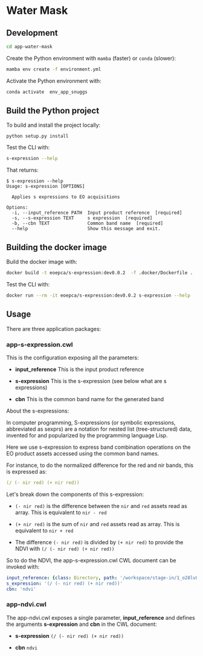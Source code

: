 # Water Mask



## Development 

```bash
cd app-water-mask
```

Create the Python environment with `mamba` (faster) or `conda` (slower):

```bash
mamba env create -f environment.yml
```

Activate the Python environment with:

```bash
conda activate  env_app_snuggs
```

## Build the Python project

To build and install the project locally:

```
python setup.py install
```

Test the CLI with:

```bash
s-expression --help
```

That returns:

```console
$ s-expression --help
Usage: s-expression [OPTIONS]

  Applies s expressions to EO acquisitions

Options:
  -i, --input_reference PATH  Input product reference  [required]
  -s, --s-expression TEXT     s expression  [required]
  -b, --cbn TEXT              Common band name  [required]
  --help                      Show this message and exit.
```

## Building the docker image

Build the docker image with:

```bash
docker build -t eoepca/s-expression:dev0.0.2  -f .docker/Dockerfile .
```

Test the CLI with:

```bash
docker run --rm -it eoepca/s-expression:dev0.0.2 s-expression --help
```

## Usage

There are three application packages:

### app-s-expression.cwl

This is the configuration exposing all the parameters:

- **input_reference** This is the input product reference 

- **s-expression** This is the s-expression (see below what are s expressions)

- **cbn** This is the common band name for the generated band 

About the s-expressions:

In computer programming, S-expressions (or symbolic expressions, abbreviated as sexprs) are a notation for nested list (tree-structured) data, invented for and popularized by the programming language Lisp.

Here we use s-expression to express band combination operations on the EO product assets accessed using the common band names.

For instance, to do the normalized difference for the red and nir bands, this is expressed as:

```yaml
(/ (- nir red) (+ nir red))
```

Let's break down the components of this s-expression:

- `(- nir red)` is the difference between the `nir` and `red` assets read as array. This is equivalent to `nir - red`

- `(+ nir red)` is the sum of `nir` and `red` assets read as array. This is equivalent to `nir + red`

- The difference  `(- nir red)` is divided by `(+ nir red)` to provide the NDVI with `(/ (- nir red) (+ nir red))`

So to do the NDVI, the app-s-expression.cwl CWL document can be invoked with:

```yaml
input_reference: {class: Directory, path: '/workspace/stage-in/1_o28lv8'}
s_expression: '(/ (- nir red) (+ nir red))'
cbn: 'ndvi'
```

### app-ndvi.cwl

The app-ndvi.cwl exposes a single parameter, **input_reference** and defines the arguments **s-expression** and **cbn** in the CWL document:

- **s-expression** `(/ (- nir red) (+ nir red))`

- **cbn** `ndvi`